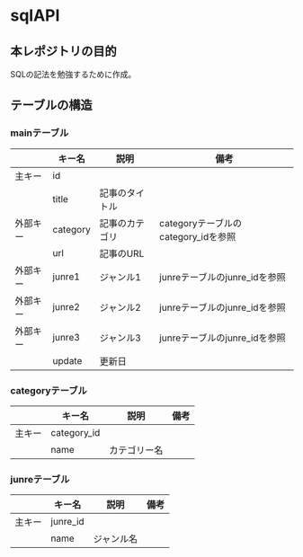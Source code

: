 # sqlAPI

## 本レポジトリの目的
SQLの記法を勉強するために作成。

## テーブルの構造
### mainテーブル

| | キー名 | 説明 | 備考 |
| ---- | ---- | ---- | ---- |
| 主キー | id |  | |
| | title | 記事のタイトル | |
| 外部キー | category | 記事のカテゴリ | categoryテーブルのcategory_idを参照 |
| | url | 記事のURL | |
| 外部キー | junre1 | ジャンル1 | junreテーブルのjunre_idを参照 |
| 外部キー | junre2 | ジャンル2 | junreテーブルのjunre_idを参照 |
| 外部キー | junre3 | ジャンル3 | junreテーブルのjunre_idを参照 |
| | update | 更新日 | |


### categoryテーブル

| | キー名 | 説明 | 備考 |
| ---- | ---- | ---- | ---- |
| 主キー | category_id |  | |
| | name | カテゴリー名 | |

### junreテーブル

| | キー名 | 説明 | 備考 |
| ---- | ---- | ---- | ---- |
| 主キー | junre_id |  | |
| | name | ジャンル名 | |
